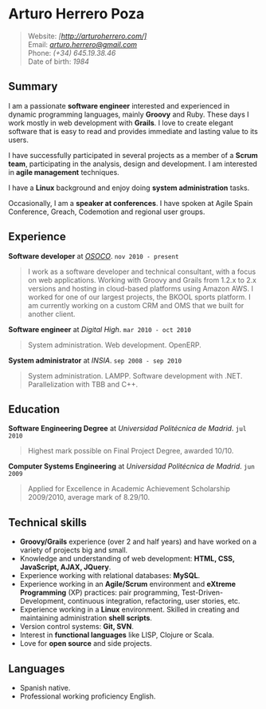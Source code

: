# Arturo Herrero Poza

> Website: *[http://arturoherrero.com/]*  
> Email: *<arturo.herrero@gmail.com>*  
> Phone: *(+34) 645.19.38.46*  
> Date of birth: *1984*


## Summary

I am a passionate **software engineer** interested and experienced in dynamic programming languages, mainly **Groovy** and Ruby. These days I work mostly in web development with **Grails**. I love to create elegant software that is easy to read and provides immediate and lasting value to its users.

I have successfully participated in several projects as a member of a **Scrum team**, participating in the analysis, design and development. I am interested in **agile management** techniques.

I have a **Linux** background and enjoy doing **system administration** tasks.

Occasionally, I am a **speaker at conferences**. I have spoken at Agile Spain Conference, Greach, Codemotion and regional user groups.


## Experience

**Software developer** at *[OSOCO]*. `nov 2010 - present`  
> I work as a software developer and technical consultant, with a focus on web applications. Working with Groovy and Grails from 1.2.x to 2.x versions and hosting in cloud-based platforms using Amazon AWS. I worked for one of our largest projects, the BKOOL sports platform. I am currently working on a custom CRM and OMS that we built for another client.  

**Software engineer** at *Digital High*. `mar 2010 - oct 2010`  
> System administration. Web development. OpenERP.

**System administrator** at *INSIA*. `sep 2008 - sep 2010`  
> System administration. LAMPP. Software development with .NET. Parallelization with TBB and C++.


## Education

**Software Engineering Degree** at *Universidad Politécnica de Madrid*. `jul 2010`  
> Highest mark possible on Final Project Degree, awarded 10/10.

**Computer Systems Engineering** at *Universidad Politécnica de Madrid*. `jun 2009`  
> Applied for Excellence in Academic Achievement Scholarship 2009/2010, average mark of 8.29/10.


## Technical skills

- **Groovy/Grails** experience (over 2 and half years) and have worked on a variety of projects big and small.
- Knowledge and understanding of web development: **HTML, CSS, JavaScript, AJAX, JQuery**.
- Experience working with relational databases: **MySQL**.
- Experience working in an **Agile/Scrum** environment and **eXtreme Programming** (XP) practices: pair programming, Test-Driven-Development, continuous integration, refactoring, user stories, etc.
- Experience working in a **Linux** environment. Skilled in creating and maintaining administration **shell scripts**.
- Version control systems: **Git, SVN**.
- Interest in **functional languages** like LISP, Clojure or Scala.
- Love for **open source** and side projects.


## Languages

- Spanish native.
- Professional working proficiency English.


[http://arturoherrero.com/]: http://arturoherrero.com/
[OSOCO]: http://osoco.es/
